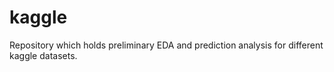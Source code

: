 # kaggle

Repository which holds preliminary EDA and prediction analysis for different kaggle datasets. 

